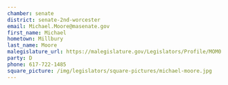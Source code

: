 ```yaml
---
chamber: senate
district: senate-2nd-worcester
email: Michael.Moore@masenate.gov
first_name: Michael
hometown: Millbury
last_name: Moore
malegislature_url: https://malegislature.gov/Legislators/Profile/MOM0
party: D
phone: 617-722-1485
square_picture: /img/legislators/square-pictures/michael-moore.jpg
---
```

